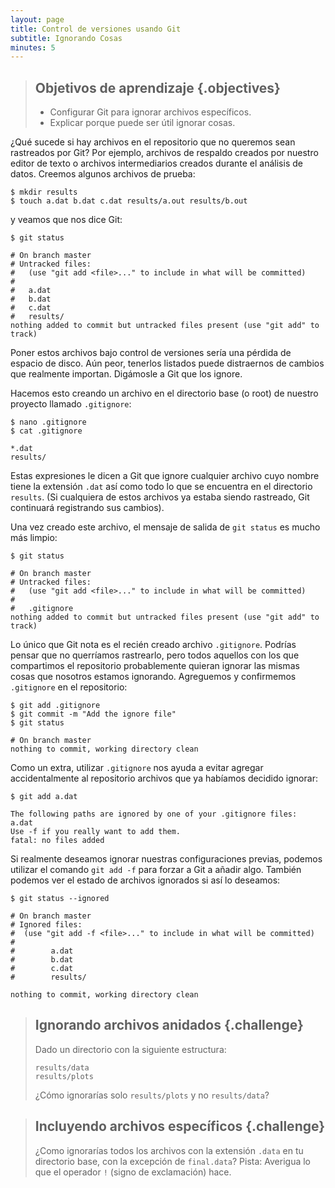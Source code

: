 ```yaml
---
layout: page
title: Control de versiones usando Git
subtitle: Ignorando Cosas
minutes: 5
---
```

> ## Objetivos de aprendizaje {.objectives}
>
> *   Configurar Git para ignorar archivos específicos.
> *   Explicar porque puede ser útil ignorar cosas.

¿Qué sucede si hay archivos en el repositorio que no queremos sean rastreados
por Git? Por ejemplo, archivos de respaldo creados por nuestro editor de texto 
o archivos intermediarios creados durante el análisis de datos. 
Creemos algunos archivos de prueba:


~~~ {.bash}
$ mkdir results
$ touch a.dat b.dat c.dat results/a.out results/b.out
~~~

y veamos que nos dice Git:

~~~ {.bash}
$ git status
~~~
~~~ {.output}
# On branch master
# Untracked files:
#   (use "git add <file>..." to include in what will be committed)
#
#	a.dat
#	b.dat
#	c.dat
#	results/
nothing added to commit but untracked files present (use "git add" to track)
~~~

Poner estos archivos bajo control de versiones sería una pérdida de espacio de disco.
Aún peor, tenerlos listados puede distraernos de cambios que realmente importan. 
Digámosle a Git que los ignore. 

Hacemos esto creando un archivo en el directorio base (o root) de nuestro proyecto
llamado `.gitignore`:

~~~ {.bash}
$ nano .gitignore
$ cat .gitignore
~~~
~~~ {.output}
*.dat
results/
~~~

Estas expresiones le dicen a Git que ignore cualquier archivo cuyo nombre tiene la 
extensión `.dat` así como todo lo que se encuentra en el directorio `results`. 
(Si cualquiera de estos archivos ya estaba siendo rastreado, Git continuará 
registrando sus cambios).  

Una vez creado este archivo, 
el mensaje de salida de `git status` es mucho más limpio:


~~~ {.bash}
$ git status
~~~
~~~ {.output}
# On branch master
# Untracked files:
#   (use "git add <file>..." to include in what will be committed)
#
#	.gitignore
nothing added to commit but untracked files present (use "git add" to track)
~~~

Lo único que Git nota es el recién creado archivo `.gitignore`. 
Podrías pensar que no querríamos rastrearlo, 
pero todos aquellos con los que compartimos el repositorio probablemente 
quieran ignorar las mismas cosas que nosotros estamos ignorando. 
Agreguemos y confirmemos `.gitignore` en el repositorio:

~~~ {.bash}
$ git add .gitignore
$ git commit -m "Add the ignore file"
$ git status
~~~
~~~ {.output}
# On branch master
nothing to commit, working directory clean
~~~

Como un extra, utilizar `.gitignore` nos ayuda a evitar agregar accidentalmente al repositorio archivos que ya habíamos 
decidido ignorar:

~~~ {.bash}
$ git add a.dat
~~~
~~~ {.output}
The following paths are ignored by one of your .gitignore files:
a.dat
Use -f if you really want to add them.
fatal: no files added
~~~

Si realmente deseamos ignorar nuestras configuraciones previas, 
podemos utilizar el comando `git add -f` para forzar a Git a añadir algo. 
También podemos ver el estado de archivos ignorados si así lo deseamos:

~~~ {.bash}
$ git status --ignored
~~~
~~~ {.output}
# On branch master
# Ignored files:
#  (use "git add -f <file>..." to include in what will be committed)
#
#        a.dat
#        b.dat
#        c.dat
#        results/

nothing to commit, working directory clean
~~~

> ## Ignorando archivos anidados {.challenge}
>
> Dado un directorio con la siguiente estructura:
>
> ~~~
> results/data
> results/plots
> ~~~
>
> ¿Cómo ignorarías solo `results/plots` y no `results/data`?

> ## Incluyendo archivos específicos {.challenge}
>
> ¿Como ignorarías todos los archivos con la extensión `.data` en tu directorio base, con la excepción de
> `final.data`?
> Pista: Averigua lo que el operador `!` (signo de exclamación) hace. 

